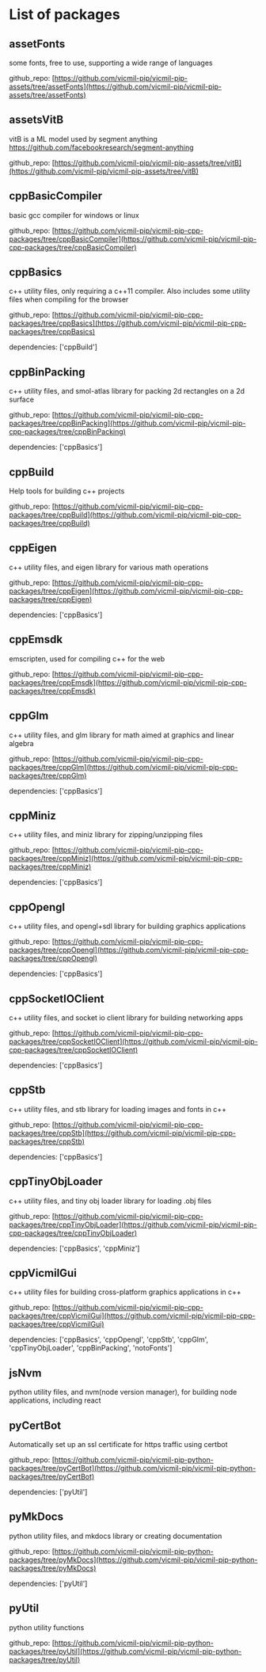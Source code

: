 # List of packages

## assetFonts

some fonts, free to use, supporting a wide range of languages

github_repo: [https://github.com/vicmil-pip/vicmil-pip-assets/tree/assetFonts](https://github.com/vicmil-pip/vicmil-pip-assets/tree/assetFonts)


## assetsVitB

vitB is a ML model used by segment anything https://github.com/facebookresearch/segment-anything

github_repo: [https://github.com/vicmil-pip/vicmil-pip-assets/tree/vitB](https://github.com/vicmil-pip/vicmil-pip-assets/tree/vitB)


## cppBasicCompiler

basic gcc compiler for windows or linux

github_repo: [https://github.com/vicmil-pip/vicmil-pip-cpp-packages/tree/cppBasicCompiler](https://github.com/vicmil-pip/vicmil-pip-cpp-packages/tree/cppBasicCompiler)


## cppBasics

c++ utility files, only requiring a c++11 compiler. Also includes some utility files when compiling for the browser

github_repo: [https://github.com/vicmil-pip/vicmil-pip-cpp-packages/tree/cppBasics](https://github.com/vicmil-pip/vicmil-pip-cpp-packages/tree/cppBasics)

dependencies: ['cppBuild']


## cppBinPacking

c++ utility files, and smol-atlas library for packing 2d rectangles on a 2d surface

github_repo: [https://github.com/vicmil-pip/vicmil-pip-cpp-packages/tree/cppBinPacking](https://github.com/vicmil-pip/vicmil-pip-cpp-packages/tree/cppBinPacking)

dependencies: ['cppBasics']


## cppBuild

Help tools for building c++ projects

github_repo: [https://github.com/vicmil-pip/vicmil-pip-cpp-packages/tree/cppBuild](https://github.com/vicmil-pip/vicmil-pip-cpp-packages/tree/cppBuild)


## cppEigen

c++ utility files, and eigen library for various math operations

github_repo: [https://github.com/vicmil-pip/vicmil-pip-cpp-packages/tree/cppEigen](https://github.com/vicmil-pip/vicmil-pip-cpp-packages/tree/cppEigen)

dependencies: ['cppBasics']


## cppEmsdk

emscripten, used for compiling c++ for the web

github_repo: [https://github.com/vicmil-pip/vicmil-pip-cpp-packages/tree/cppEmsdk](https://github.com/vicmil-pip/vicmil-pip-cpp-packages/tree/cppEmsdk)


## cppGlm

c++ utility files, and glm library for math aimed at graphics and linear algebra

github_repo: [https://github.com/vicmil-pip/vicmil-pip-cpp-packages/tree/cppGlm](https://github.com/vicmil-pip/vicmil-pip-cpp-packages/tree/cppGlm)

dependencies: ['cppBasics']


## cppMiniz

c++ utility files, and miniz library for zipping/unzipping files

github_repo: [https://github.com/vicmil-pip/vicmil-pip-cpp-packages/tree/cppMiniz](https://github.com/vicmil-pip/vicmil-pip-cpp-packages/tree/cppMiniz)

dependencies: ['cppBasics']


## cppOpengl

c++ utility files, and opengl+sdl library for building graphics applications

github_repo: [https://github.com/vicmil-pip/vicmil-pip-cpp-packages/tree/cppOpengl](https://github.com/vicmil-pip/vicmil-pip-cpp-packages/tree/cppOpengl)

dependencies: ['cppBasics']


## cppSocketIOClient

c++ utility files, and socket io client library for building networking apps

github_repo: [https://github.com/vicmil-pip/vicmil-pip-cpp-packages/tree/cppSocketIOClient](https://github.com/vicmil-pip/vicmil-pip-cpp-packages/tree/cppSocketIOClient)

dependencies: ['cppBasics']


## cppStb

c++ utility files, and stb library for loading images and fonts in c++

github_repo: [https://github.com/vicmil-pip/vicmil-pip-cpp-packages/tree/cppStb](https://github.com/vicmil-pip/vicmil-pip-cpp-packages/tree/cppStb)

dependencies: ['cppBasics']


## cppTinyObjLoader

c++ utility files, and tiny obj loader library for loading .obj files

github_repo: [https://github.com/vicmil-pip/vicmil-pip-cpp-packages/tree/cppTinyObjLoader](https://github.com/vicmil-pip/vicmil-pip-cpp-packages/tree/cppTinyObjLoader)

dependencies: ['cppBasics', 'cppMiniz']


## cppVicmilGui

c++ utility files for building cross-platform graphics applications in c++

github_repo: [https://github.com/vicmil-pip/vicmil-pip-cpp-packages/tree/cppVicmilGui](https://github.com/vicmil-pip/vicmil-pip-cpp-packages/tree/cppVicmilGui)

dependencies: ['cppBasics', 'cppOpengl', 'cppStb', 'cppGlm', 'cppTinyObjLoader', 'cppBinPacking', 'notoFonts']


## jsNvm

python utility files, and nvm(node version manager), for building node applications, including react


## pyCertBot

Automatically set up an ssl certificate for https traffic using certbot

github_repo: [https://github.com/vicmil-pip/vicmil-pip-python-packages/tree/pyCertBot](https://github.com/vicmil-pip/vicmil-pip-python-packages/tree/pyCertBot)

dependencies: ['pyUtil']


## pyMkDocs

python utility files, and mkdocs library or creating documentation

github_repo: [https://github.com/vicmil-pip/vicmil-pip-python-packages/tree/pyMkDocs](https://github.com/vicmil-pip/vicmil-pip-python-packages/tree/pyMkDocs)

dependencies: ['pyUtil']


## pyUtil

python utility functions

github_repo: [https://github.com/vicmil-pip/vicmil-pip-python-packages/tree/pyUtil](https://github.com/vicmil-pip/vicmil-pip-python-packages/tree/pyUtil)


